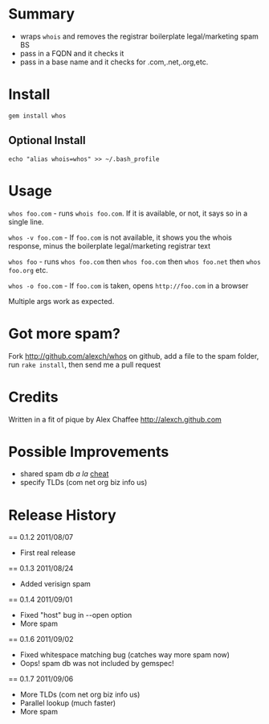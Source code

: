 # Summary

* wraps `whois` and removes the registrar boilerplate legal/marketing spam BS
* pass in a FQDN and it checks it
* pass in a base name and it checks for .com,.net,.org,etc.

# Install

    gem install whos
    
## Optional Install

    echo "alias whois=whos" >> ~/.bash_profile
    
# Usage

`whos foo.com` - runs `whois foo.com`. If it is available, or not, it says so in a single line.

`whos -v foo.com` - If `foo.com` is not available, it shows you the whois response, minus the boilerplate legal/marketing registrar text

`whos foo` - runs `whos foo.com` then `whos foo.com` then `whos foo.net` then `whos foo.org` etc.

`whos -o foo.com` - If `foo.com` is taken, opens `http://foo.com` in a browser

Multiple args work as expected.

# Got more spam?

Fork <http://github.com/alexch/whos> on github, add a file to the spam folder, run `rake install`, then send me a pull request

# Credits

Written in a fit of pique by Alex Chaffee <http://alexch.github.com>

# Possible Improvements

* shared spam db _a la_ [cheat](http://cheat.errtheblog.com)
* specify TLDs (com net org biz info us)

# Release History

== 0.1.2 2011/08/07
* First real release

== 0.1.3 2011/08/24
* Added verisign spam

== 0.1.4 2011/09/01
* Fixed "host" bug in --open option`	`
* More spam

== 0.1.6 2011/09/02
* Fixed whitespace matching bug (catches way more spam now)
* Oops! spam db was not included by gemspec!

== 0.1.7 2011/09/06
* More TLDs (com net org biz info us)
* Parallel lookup (much faster)
* More spam

